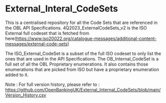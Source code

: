 # External_Interal_CodeSets
This is a centralised repository for all the Code Sets that are referenced in the OBL API Specifications.
4Q2023_ExternalCodeSets_v2 is the ISO External full codeset that is fetched from here(https://www.iso20022.org/catalogue-messages/additional-content-messages/external-code-sets)

The ISO_External_CodeSet is a subset of the full ISO codeset to only list the ones that are used in the API Specifications.
The OB_Internal_CodeSet is a full set of all the OBL Proprietary enumerations. It also contains those enumerations that are picked from ISO but have a proprietary enumeration added to it.  

Note : For full version history, please refer to : https://github.com/OpenBankingUK/External_Internal_CodeSets/blob/main/Version_History.csv
